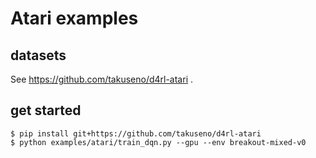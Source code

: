 # Atari examples
## datasets
See https://github.com/takuseno/d4rl-atari .

## get started
```
$ pip install git+https://github.com/takuseno/d4rl-atari
$ python examples/atari/train_dqn.py --gpu --env breakout-mixed-v0
```
